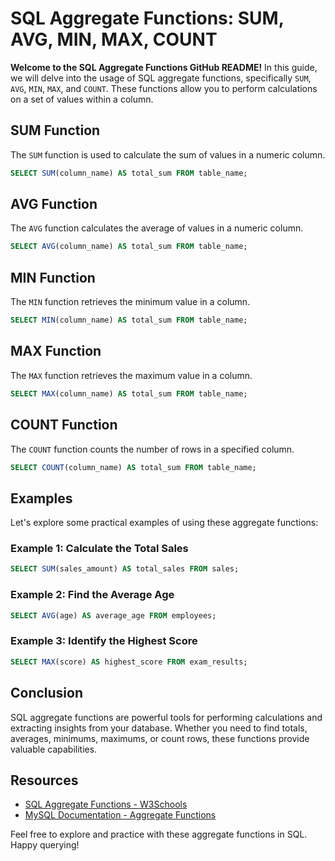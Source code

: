 # SQL Aggregate Functions: SUM, AVG, MIN, MAX, COUNT

**Welcome to the SQL Aggregate Functions GitHub README!** In this guide, we will delve into the usage of SQL aggregate functions, specifically `SUM`, `AVG`, `MIN`, `MAX`, and `COUNT`. These functions allow you to perform calculations on a set of values within a column.

## SUM Function

The `SUM` function is used to calculate the sum of values in a numeric column.

```sql
SELECT SUM(column_name) AS total_sum FROM table_name;
```

## AVG Function

The `AVG` function calculates the average of values in a numeric column.

```sql
SELECT AVG(column_name) AS total_sum FROM table_name;
```

## MIN Function

The `MIN` function retrieves the minimum value in a column.

```sql
SELECT MIN(column_name) AS total_sum FROM table_name;
```

## MAX Function

The `MAX` function retrieves the maximum value in a column.

```sql
SELECT MAX(column_name) AS total_sum FROM table_name;
```

## COUNT Function

The `COUNT` function counts the number of rows in a specified column.

```sql
SELECT COUNT(column_name) AS total_sum FROM table_name;
```

## Examples

Let's explore some practical examples of using these aggregate functions:

### Example 1: Calculate the Total Sales

```sql
SELECT SUM(sales_amount) AS total_sales FROM sales;
```

### Example 2: Find the Average Age

```sql
SELECT AVG(age) AS average_age FROM employees;
```

### Example 3: Identify the Highest Score

```sql
SELECT MAX(score) AS highest_score FROM exam_results;
```

## Conclusion

SQL aggregate functions are powerful tools for performing calculations and extracting insights from your database. Whether you need to find totals, averages, minimums, maximums, or count rows, these functions provide valuable capabilities.

## Resources

- [SQL Aggregate Functions - W3Schools](https://www.w3schools.com/sql/sql_count_avg_sum.asp)
- [MySQL Documentation - Aggregate Functions](https://dev.mysql.com/doc/refman/8.0/en/aggregate-functions.html)

Feel free to explore and practice with these aggregate functions in SQL. Happy querying!
